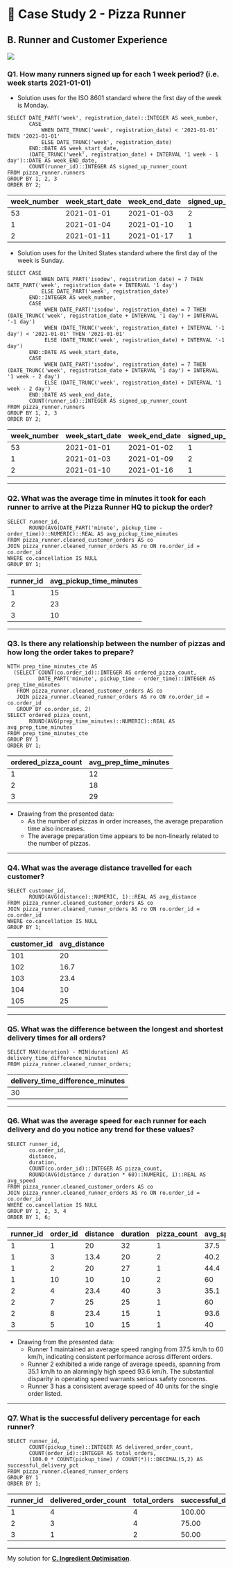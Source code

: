 # :pizza: Case Study 2 - Pizza Runner

## B. Runner and Customer Experience

<picture>
  <img src="https://img.shields.io/badge/postgresql-4169e1?style=for-the-badge&logo=postgresql&logoColor=white">
</picture>

### Q1. How many runners signed up for each 1 week period? (i.e. week starts 2021-01-01)
- Solution uses for the ISO 8601 standard where the first day of the week is Monday.
```pgsql
SELECT DATE_PART('week', registration_date)::INTEGER AS week_number,
       CASE
           WHEN DATE_TRUNC('week', registration_date) < '2021-01-01' THEN '2021-01-01'
           ELSE DATE_TRUNC('week', registration_date)
       END::DATE AS week_start_date,
       (DATE_TRUNC('week', registration_date) + INTERVAL '1 week - 1 day')::DATE AS week_END_date,
       COUNT(runner_id)::INTEGER AS signed_up_runner_count
FROM pizza_runner.runners
GROUP BY 1, 2, 3
ORDER BY 2;
```
| week_number | week_start_date | week_end_date | signed_up_runner_count |
|-------------|-----------------|---------------|------------------------|
| 53          | 2021-01-01      | 2021-01-03    | 2                      |
| 1           | 2021-01-04      | 2021-01-10    | 1                      |
| 2           | 2021-01-11      | 2021-01-17    | 1                      |

- Solution uses for the United States standard where the first day of the week is Sunday.
```pgsql
SELECT CASE
           WHEN DATE_PART('isodow', registration_date) = 7 THEN DATE_PART('week', registration_date + INTERVAL '1 day')
           ELSE DATE_PART('week', registration_date)
       END::INTEGER AS week_number,
       CASE
            WHEN DATE_PART('isodow', registration_date) = 7 THEN (DATE_TRUNC('week', registration_date + INTERVAL '1 day') + INTERVAL '-1 day')
            WHEN (DATE_TRUNC('week', registration_date) + INTERVAL '-1 day') < '2021-01-01' THEN '2021-01-01'
            ELSE (DATE_TRUNC('week', registration_date) + INTERVAL '-1 day')
       END::DATE AS week_start_date,
       CASE
            WHEN DATE_PART('isodow', registration_date) = 7 THEN (DATE_TRUNC('week', registration_date + INTERVAL '1 day') + INTERVAL '1 week - 2 day')
            ELSE (DATE_TRUNC('week', registration_date) + INTERVAL '1 week - 2 day')
       END::DATE AS week_end_date,
       COUNT(runner_id)::INTEGER AS signed_up_runner_count
FROM pizza_runner.runners
GROUP BY 1, 2, 3
ORDER BY 2;
```
| week_number | week_start_date | week_end_date | signed_up_runner_count |
|-------------|-----------------|---------------|------------------------|
| 53          | 2021-01-01      | 2021-01-02    | 1                      |
| 1           | 2021-01-03      | 2021-01-09    | 2                      |
| 2           | 2021-01-10      | 2021-01-16    | 1                      |

---
### Q2. What was the average time in minutes it took for each runner to arrive at the Pizza Runner HQ to pickup the order?
```pgsql
SELECT runner_id,
       ROUND(AVG(DATE_PART('minute', pickup_time - order_time))::NUMERIC)::REAL AS avg_pickup_time_minutes
FROM pizza_runner.cleaned_customer_orders AS co
JOIN pizza_runner.cleaned_runner_orders AS ro ON ro.order_id = co.order_id
WHERE co.cancellation IS NULL
GROUP BY 1;
```
| runner_id | avg_pickup_time_minutes |
|-----------|-------------------------|
| 1         | 15                      |
| 2         | 23                      |
| 3         | 10                      |

---
### Q3. Is there any relationship between the number of pizzas and how long the order takes to prepare?
```pgsql
WITH prep_time_minutes_cte AS
  (SELECT COUNT(co.order_id)::INTEGER AS ordered_pizza_count,
          DATE_PART('minute', pickup_time - order_time)::INTEGER AS prep_time_minutes
   FROM pizza_runner.cleaned_customer_orders AS co
   JOIN pizza_runner.cleaned_runner_orders AS ro ON ro.order_id = co.order_id
   GROUP BY co.order_id, 2)
SELECT ordered_pizza_count,
       ROUND(AVG(prep_time_minutes)::NUMERIC)::REAL AS avg_prep_time_minutes
FROM prep_time_minutes_cte
GROUP BY 1
ORDER BY 1;
```
| ordered_pizza_count | avg_prep_time_minutes |
|---------------------|-----------------------|
| 1                   | 12                    |
| 2                   | 18                    |
| 3                   | 29                    |

- Drawing from the presented data:
  - As the number of pizzas in order increases, the average preparation time also increases.
  - The average preparation time appears to be non-linearly related to the number of pizzas.

---
### Q4. What was the average distance travelled for each customer?
```pgsql
SELECT customer_id,
       ROUND(AVG(distance)::NUMERIC, 1)::REAL AS avg_distance
FROM pizza_runner.cleaned_customer_orders AS co
JOIN pizza_runner.cleaned_runner_orders AS ro ON ro.order_id = co.order_id
WHERE co.cancellation IS NULL
GROUP BY 1;
```
| customer_id | avg_distance |
|-------------|--------------|
| 101         | 20           |
| 102         | 16.7         |
| 103         | 23.4         |
| 104         | 10           |
| 105         | 25           |

---
### Q5. What was the difference between the longest and shortest delivery times for all orders?
```pgsql
SELECT MAX(duration) - MIN(duration) AS delivery_time_difference_minutes
FROM pizza_runner.cleaned_runner_orders;
```
| delivery_time_difference_minutes |
|----------------------------------|
| 30                               |

---
### Q6. What was the average speed for each runner for each delivery and do you notice any trend for these values?
```pgsql
SELECT runner_id,
       co.order_id,
       distance,
       duration,
       COUNT(co.order_id)::INTEGER AS pizza_count,
       ROUND(AVG(distance / duration * 60)::NUMERIC, 1)::REAL AS avg_speed
FROM pizza_runner.cleaned_customer_orders AS co
JOIN pizza_runner.cleaned_runner_orders AS ro ON ro.order_id = co.order_id
WHERE co.cancellation IS NULL
GROUP BY 1, 2, 3, 4
ORDER BY 1, 6;
```
| runner_id | order_id | distance | duration | pizza_count | avg_speed |
|-----------|----------|----------|----------|-------------|-----------|
| 1         | 1        | 20       | 32       | 1           | 37.5      |
| 1         | 3        | 13.4     | 20       | 2           | 40.2      |
| 1         | 2        | 20       | 27       | 1           | 44.4      |
| 1         | 10       | 10       | 10       | 2           | 60        |
| 2         | 4        | 23.4     | 40       | 3           | 35.1      |
| 2         | 7        | 25       | 25       | 1           | 60        |
| 2         | 8        | 23.4     | 15       | 1           | 93.6      |
| 3         | 5        | 10       | 15       | 1           | 40        |

- Drawing from the presented data:
  - Runner 1 maintained an average speed ranging from 37.5 km/h to 60 km/h, indicating consistent performance across different orders.
  - Runner 2 exhibited a wide range of average speeds, spanning from 35.1 km/h to an alarmingly high speed 93.6 km/h. The substantial disparity in operating speed warrants serious safety concerns.
  - Runner 3 has a consistent average speed of 40 units for the single order listed.

---
### Q7. What is the successful delivery percentage for each runner?
```pgsql
SELECT runner_id,
       COUNT(pickup_time)::INTEGER AS delivered_order_count,
       COUNT(order_id)::INTEGER AS total_orders,
       (100.0 * COUNT(pickup_time) / COUNT(*))::DECIMAL(5,2) AS successful_delivery_pct
FROM pizza_runner.cleaned_runner_orders
GROUP BY 1
ORDER BY 1;
```
| runner_id | delivered_order_count | total_orders | successful_delivery_pct |
|-----------|-----------------------|--------------|-------------------------|
| 1         | 4                     | 4            | 100.00                  |
| 2         | 3                     | 4            | 75.00                   |
| 3         | 1                     | 2            | 50.00                   |

---
My solution for **[C. Ingredient Optimisation](C.%20Ingredient%20Optimisation.md)**.
